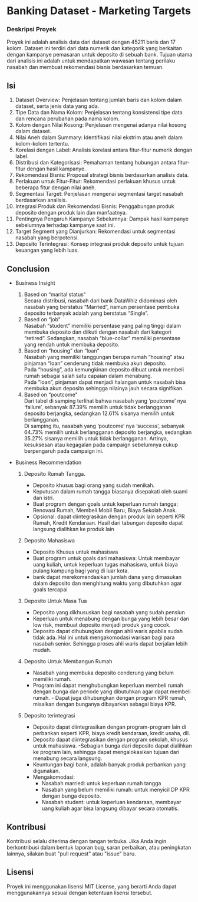 
# Banking Dataset - Marketing Targets

### Deskripsi Proyek
Proyek ini adalah analisis data dari dataset dengan 45211 baris dan 17 kolom. Dataset ini terdiri dari data numerik dan kategorik yang berkaitan dengan kampanye pemasaran untuk deposito di sebuah bank. Tujuan utama dari analisis ini adalah untuk mendapatkan wawasan tentang perilaku nasabah dan membuat rekomendasi bisnis berdasarkan temuan.

## Isi
1. Dataset Overview: Penjelasan tentang jumlah baris dan kolom dalam dataset, serta jenis data yang ada.
2. Tipe Data dan Nama Kolom: Penjelasan tentang konsistensi tipe data dan rencana perubahan pada nama kolom.
3. Kolom dengan Nilai Kosong: Penjelasan mengenai adanya nilai kosong dalam dataset.
4. Nilai Aneh dalam Summary: Identifikasi nilai ekstrim atau aneh dalam kolom-kolom tertentu.
5. Korelasi dengan Label: Analisis korelasi antara fitur-fitur numerik dengan label.
6. Distribusi dan Kategorisasi: Pemahaman tentang hubungan antara fitur-fitur dengan hasil kampanye.
7. Rekomendasi Bisnis: Proposal strategi bisnis berdasarkan analisis data.
8. Perlakuan untuk Fitur-Fitur: Rekomendasi perlakuan khusus untuk beberapa fitur dengan nilai aneh.
9. Segmentasi Target: Penjelasan mengenai segmentasi target nasabah berdasarkan analisis.
10. Integrasi Produk dan Rekomendasi Bisnis: Penggabungan produk deposito dengan produk lain dan manfaatnya.
11. Pentingnya Pengaruh Kampanye Sebelumnya: Dampak hasil kampanye sebelumnya terhadap kampanye saat ini.
12. Target Segment yang Dianjurkan: Rekomendasi untuk segmentasi nasabah yang berpotensi.
13. Deposito Terintegrasi: Konsep integrasi produk deposito untuk tujuan keuangan yang lebih luas.

## Conclusion
- Business Insight
  <ol>
    <li> Based on “marital status“ <br>
    Secara distribusi, nasabah dari bank DataWhiz didominasi oleh nasabah yang berstatus “Married”, namun persentase pembuka deposito terbanyak   adalah yang berstatus “Single”. </li>
    <li> Based on “job" <br>
      Nasabah “student” memiliki persentase yang paling tinggi dalam membuka deposito dan diikuti dengan nasabah dari kategori “retired”. Sedangkan, nasabah “blue-collar” memiliki persentase yang rendah untuk membuka deposito. </li>
    <li> Based on “housing” dan “loan” <br>
    Nasabah yang memiliki tanggungan berupa rumah “housing” atau pinjaman “loan” cenderung tidak membuka akun deposito. <br>
    Pada “housing”, ada kemungkinan deposito dibuat untuk membeli rumah sebagai salah satu capaian dalam menabung. <br>
    Pada “loan”, pinjaman dapat menjadi halangan untuk nasabah bisa membuka akun deposito sehingga nilainya jauh secara signifikan. </li>
    <li> Based on “poutcome" <br>
    Dari tabel di samping terlihat bahwa nasabah yang ‘poutcome’ nya ‘failure’, sebanyak 87.39% memilih untuk tidak berlangganan deposito berjangka, sedangkan 12.61% sisanya memilih untuk berlangganan. <br>
      Di samping itu, nasabah yang ‘poutcome’ nya ‘success’, sebanyak 64.73%  memilih untuk berlangganan deposito berjangka, sedangkan 35.27% sisanya memilih untuk tidak berlangganan. Artinya, kesuksesan atau kegagalan pada campaign sebelumnya cukup berpengaruh pada campaign ini. </li>
  </ol>

- Business Recommendation
  1. Deposito Rumah Tangga.
      - Deposito khusus bagi orang yang sudah menikah.
      - Keputusan dalam rumah tangga biasanya disepakati oleh suami dan istri.
      - Buat program dengan goals untuk keperluan rumah tangga: Renovasi Rumah, Membeli Mobil Baru, Biaya Sekolah Anak.
      - Opsional: dapat diintegrasikan dengan produk lain seperti KPR Rumah, Kredit Kendaraan. Hasil dari tabungan deposito dapat             langsung dialihkan ke produk lain

  2. Deposito Mahasiswa
      - Deposito Khusus untuk mahasiswa
      - Buat program untuk goals dari mahasiswa: Untuk membayar uang kuliah, untuk keperluan tugas mahasiswa, untuk biaya pulang     kampung bagi yang di luar kota.
      - bank dapat merekomendasikan jumlah dana yang dimasukan dalam deposito dan menghitung waktu yang dibutuhkan agar goals tercapai

  3. Deposito Untuk Masa Tua
      - Deposito yang dikhususkan bagi nasabah yang sudah pensiun
      - Keperluan untuk menabung dengan bunga yang lebih besar dan low risk, membuat deposito menjadi produk yang cocok.
      - Deposito dapat dihubungkan dengan ahli waris apabila sudah tidak ada. Hal ini untuk mengakomodasi warisan bagi para nasabah senior. Sehingga proses ahli waris dapat berjalan lebih mudah.

  4. Deposito Untuk Membangun Rumah
      - Nasabah yang membuka deposito cenderung yang belum memiliki rumah.
      - Program ini dapat menghubungkan keperluan membeli rumah dengan bunga dan periode yang dibutuhkan agar dapat membeli rumah.         - Dapat juga dihubungkan dengan program KPR rumah, misalkan dengan bunganya dibayarkan sebagai biaya KPR.


  5. Deposito terintegrasi
      - Deposito dapat diintegrasikan dengan program-program lain di perbankan seperti KPR, biaya kredit kendaraan, kredit usaha, dll.
      - Deposito dapat diintegrasikan dengan program sekolah, khusus untuk mahasiswa.
      -Sebagian bunga dari deposito dapat dialihkan ke program lain, sehingga dapat mengalokasikan tujuan dari menabung secara langsung.
      - Keuntungan bagi bank, adalah banyak produk perbankan yang digunakan.
      - Mengakomodasi:
          - Nasabah married: untuk keperluan rumah tangga
          - Nasabah yang belum memiliki rumah: untuk menyicil DP KPR dengan bunga deposito.
          - Nasabah student: untuk keperluan kendaraan, membayar uang kuliah agar bisa langsung dibayar secara otomatis.

## Kontribusi
Kontribusi selalu diterima dengan tangan terbuka. Jika Anda ingin berkontribusi dalam bentuk laporan bug, saran perbaikan, atau peningkatan lainnya, silakan buat "pull request" atau "issue" baru.

## Lisensi
Proyek ini menggunakan lisensi MIT License, yang berarti Anda dapat menggunakannya sesuai dengan ketentuan lisensi tersebut.

